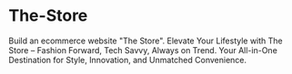 # The-Store
Build an ecommerce website "The Store". Elevate Your Lifestyle with The Store – Fashion Forward, Tech Savvy, Always on Trend. Your All-in-One Destination for Style, Innovation, and Unmatched Convenience.
